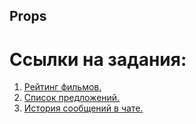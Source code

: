 ## Props

# Ссылки на задания:

1. [Рейтинг фильмов.](https://github.com/Stimul88/Props/tree/main/films)
2. [Список предложений.](https://github.com/Stimul88/Props/tree/main/listing)
3. [История сообщений в чате.](https://github.com/Stimul88/Props/tree/main/chatHistory)